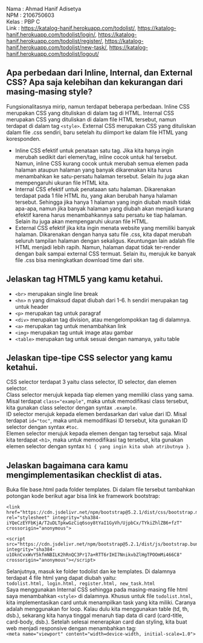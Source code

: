 Nama    : Ahmad Hanif Adisetya<br>
NPM     : 2106750603<br>
Kelas   : PBP C<br>
Link    : https://katalog-hanif.herokuapp.com/todolist/,  https://katalog-hanif.herokuapp.com/todolist/login/, https://katalog-hanif.herokuapp.com/todolist/register/, https://katalog-hanif.herokuapp.com/todolist/new-task/, https://katalog-hanif.herokuapp.com/todolist/logout/

## Apa perbedaan dari Inline, Internal, dan External CSS? Apa saja kelebihan dan kekurangan dari masing-masing style?
Fungsionalitasnya mirip, namun terdapat beberapa perbedaan. Inline CSS merupakan CSS yang dituliskan di dalam tag di HTML. Internal CSS merupakan CSS yang dituliskan di dalam file HTML tersebut, namun terdapat di dalam tag ```<style>```. External CSS merupakan CSS yang dituliskan dalam file .css sendiri, baru setelah itu diimport ke dalam file HTML yang koresponden.<br>
- Inline CSS efektif untuk penataan satu tag. Jika kita hanya ingin merubah sedikit dari elemen/tag, inline cocok untuk hal tersebut. Namun, inline CSS kurang cocok untuk merubah semua elemen pada halaman ataupun halaman yang banyak dikarenakan kita harus menambahkan ke satu-persatu halaman tersebut. Selain itu juga akan mempengaruhi ukuran file HTML kita.
- Internal CSS efektif untuk penataaan satu halaman. Dikarenakan terdapat pada 1 file HTML itu, yang akan berubah hanya halaman tersebut. Sehingga jika hanya 1 halaman yang ingin diubah masih tidak apa-apa, namun jika banyak halaman yang diubah akan menjadi kurang efektif karena harus menambahkannya satu persatu ke tiap halaman. Selain itu juga akan mempengaruhi ukuran file HTML.
- External CSS efektif jika kita ingin menata website yang memiliki banyak halaman. Dikarenakan dengan hanya satu file .css, kita dapat merubah seluruh tampilan halaman dengan sekaligus. Keuntungan lain adalah file HTML menjadi lebih rapih. Namun, halaman dapat tidak ter-render dengan baik sampai external CSS termuat. Selain itu, merujuk ke banyak file .css bisa meningkatkan download time dari site.

## Jelaskan tag HTML5 yang kamu ketahui.
- ```<br>``` merupakan single line break
- ```<hn>``` n yang dimaksud dapat diubah dari 1-6. h sendiri merupakan tag untuk header
- ```<p>``` merupakan tag untuk paragraf
- ```<div>``` merupakan tag division, atau mengelompokkan tag di dalamnya.
- ```<a>``` merupakan tag untuk menambahkan link
- ```<img>``` merupakan tag untuk image atau gambar
- ```<table>``` merupakan tag untuk sesuai dengan namanya, yaitu table

## Jelaskan tipe-tipe CSS selector yang kamu ketahui.
CSS selector terdapat 3 yaitu class selector, ID selector, dan elemen selector. <br>
Class selector merujuk kepada tiap elemen yang memiliki class yang sama. Misal terdapat ```class="example"```, maka untuk memodifikasi class tersebut, kita gunakan class selector dengan syntax ```.example```.<br>
ID selector merujuk kepada elemen berdasarkan dari value dari ID. Misal terdapat ```id="toc"```, maka untuk memodifikasi ID tersebut, kita gunakan ID selector dengan syntax ```#toc```.<br>
Elemen selector merujuk kepada elemen dengan tag tersebut saja. Misal kita terdapat ```<h1>```, maka untuk memodifikasi tag tersebut, kita gunakan elemen selector dengan syntax ```h1 { yang ingin kita ubah atributnya }```.

## Jelaskan bagaimana cara kamu mengimplementasikan checklist di atas.
Buka file base.html pada folder templates. Di dalam file tersebut tambahkan potongan kode berikut agar bisa link ke framework bootstrap:
```
<link href="https://cdn.jsdelivr.net/npm/bootstrap@5.2.1/dist/css/bootstrap.min.css" rel="stylesheet" integrity="sha384-iYQeCzEYFbKjA/T2uDLTpkwGzCiq6soy8tYaI1GyVh/UjpbCx/TYkiZhlZB6+fzT" crossorigin="anonymous">

<script src="https://cdn.jsdelivr.net/npm/bootstrap@5.2.1/dist/js/bootstrap.bundle.min.js" integrity="sha384-u1OknCvxWvY5kfmNBILK2hRnQC3Pr17a+RTT6rIHI7NnikvbZlHgTPOOmMi466C8" crossorigin="anonymous"></script>
```
Selanjutnya, masuk ke folder todolist dan ke templates. Di dalamnya terdapat 4 file html yang dapat diubah yaitu:<br>
```todolist.html, login.html, register.html, new_task.html ```<br>
Saya menggunakan Internal CSS sehingga pada masing-masing file html saya menambahkan ```<style>``` di dalamnya. Khusus untuk file ```todolist.html```, kita implementasikan card untuk menampilkan task yang kita miliki. Caranya adalah menggunakan for loop. Kalau dulu kita menggunakan table (td, th, dsb.), sekarang kita hanya tinggal menaruh tiap data di card (card-title, card-body, dsb.). Setelah selesai menerapkan card dan styling, kita buat web menjadi responsive dengan menambahkan tag:<br>
```<meta name="viewport" content="width=device-width, initial-scale=1.0">```